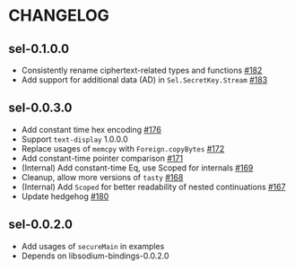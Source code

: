 # CHANGELOG

## sel-0.1.0.0

* Consistently rename ciphertext-related types and functions [#182](https://github.com/haskell-cryptography/libsodium-bindings/pull/182)
* Add support for additional data (AD) in `Sel.SecretKey.Stream` [#183](https://github.com/haskell-cryptography/libsodium-bindings/pull/183)

## sel-0.0.3.0

* Add constant time hex encoding [#176](https://github.com/haskell-cryptography/libsodium-bindings/pull/176)
* Support `text-display` 1.0.0.0
* Replace usages of `memcpy` with `Foreign.copyBytes` [#172](https://github.com/haskell-cryptography/libsodium-bindings/pull/172)
* Add constant-time pointer comparison [#171](https://github.com/haskell-cryptography/libsodium-bindings/pull/171)
* (Internal) Add constant-time Eq, use Scoped for internals [#169](https://github.com/haskell-cryptography/libsodium-bindings/pull/169)
* Cleanup, allow more versions of `tasty` [#168](https://github.com/haskell-cryptography/libsodium-bindings/pull/168)
* (Internal) Add `Scoped` for better readability of nested continuations [#167](https://github.com/haskell-cryptography/libsodium-bindings/pull/167)
* Update hedgehog [#180](https://github.com/haskell-cryptography/libsodium-bindings/pull/180)

## sel-0.0.2.0

* Add usages of `secureMain` in examples
* Depends on libsodium-bindings-0.0.2.0
